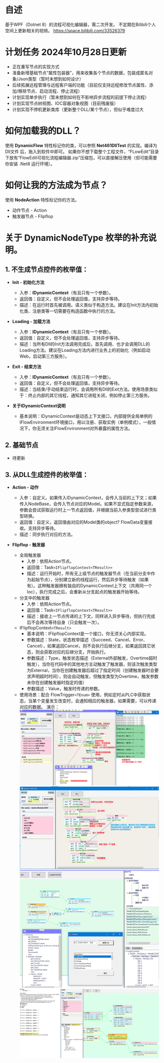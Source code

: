# 自述
基于WPF（Dotnet 8）的流程可视化编辑器，需二次开发。
不定期在Bilibili个人空间上更新相关的视频。
https://space.bilibili.com/33526379

# 计划任务 2024年10月28日更新
* 正在重写节点的实现方式
* 准备新增基础节点“属性包装器”，用来收集各个节点的数据，包装成匿名对象/Json类型（暂时未想到如何设计）
* 后续拓展远程管理与远程客户端的功能（目前仅支持远程修改节点属性、添加/移除节点、启动流程、停止流程）
* 计划实现单步执行（暂未想到如何在不影响异步流程的前提下停止流程）
* 计划实现节点树视图、IOC容器对象视图（目前残废版）
* 计划实现不停机更新类库（更新整个DLL/某个节点），但似乎难度过大


# 如何加载我的DLL？
使用 **DynamicFlow** 特性标记你的类，可以参照 **Net461DllTest** 的实现。编译为 Dll文件 后，拖入到软件中即可。
如果你不想下载整个工程文件，“FLowEdit”目录下放有“FlowEdit可视化流程编辑器.zip”压缩包，可以直接解压使用（但可能需要你安装 .Net8 运行环境）。

# 如何让我的方法成为节点？
使用 **NodeAction** 特性标记你的方法。
* 动作节点 - Action
* 触发器节点 - Flipflop

# 关于 DynamicNodeType 枚举的补充说明。

## 1. 不生成节点控件的枚举值：
  * **Init - 初始化方法**
    * 入参：**IDynamicContext**（有且只有一个参数）。
    * 返回值：自定义，但不会处理返回值，支持异步等待。
    * 描述：在运行时首先被调用。语义类似于构造方法。建议在Init方法内初始化类、注册类等一切需要在构造函数中执行的方法。

  * **Loading - 加载方法**
    * 入参：**IDynamicContext**（有且只有一个参数）。
    * 返回值：自定义，但不会处理返回值，支持异步等待。
    * 描述：当所有Dll的Init方法调用完成后，首先调用、也才会调用DLL的Loading方法。建议在Loading方法内进行业务上的初始化（例如启动Web，启动第三方服务）。

  * **Exit - 结束方法**
    * 入参：**IDynamicContext**（有且只有一个参数）。
    * 返回值：自定义，但不会处理返回值，支持异步等待。
    * 描述：当结束/手动结束运行时，会调用所有Dll的Exit方法。使用场景类似于：终止内部的其它线程，通知其它进程关闭，例如停止第三方服务。
  * **关于IDynamicContext说明**
    * 基本说明：IDynamicContext是动态上下文接口，内部提供全局单例的IFlowEnvironment环境接口，用以注册、获取实例（单例模式），一般情况下，你无须关注IFlowEnvironment对外暴露的属性方法。

## 2. 基础节点
 * 待更新

## 3. 从DLL生成控件的枚举值：
  * **Action - 动作**
    * 入参：自定义。如果传入IDynamicContext，会传入当前的上下文；如果传入NodeBase，会传入节点对应的Model。如果不显式指定参数来源，参数会尝试获取运行时上一节点返回值，并根据当前入参类型尝试进行类型转换。
    * 返回值：自定义，返回值由对应的Model类的object? FlowData变量接收。支持异步等待。
    * 描述：同步执行对应的方法。
    
  * **Flipflop - 触发器**
    * 全局触发器
      * 入参：依照Action节点。
      * 返回值：Task`<IFlipflopContext<TResult>>`
      * 描述：运行开始时，所有无上级节点的触发器节点（在当前分支中作为起始节点），分别建立新的线程运行，然后异步等待触发（如果有）。这种触发器拥有独自的DynamicContext上下文（共用同一个Ioc），执行完成之后，会重新从分支起点的触发器开始等待。
    * 分支中的触发器
        * 入参：依照Action节点。
        * 返回值：Task`<IFlipflopContext<TResult>>`
        * 描述：接收上一节点传递的上下文，同样进入异步等待，但执行完成后不会再次等待自身（只会触发一次）。
    * IFlipflopContext`<TResult>`
      * 基本说明：IFlipflopContext是一个接口，你无须关心内部实现。
      * 参数描述：State，状态枚举描述（Succeed、Cancel、Error、Cancel），如果返回Cancel，则不会执行后继分支，如果返回其它状态，则会获取对应的后继分支，开始执行。
      * 参数描述：Type，触发状态描述（External外部触发，Overtime超时触发），当你在代码中的其他地方主动触发了触发器，则该次触发类型为External，当你在创建触发器后超过了指定时间（创建触发器时会要求声明超时时间），则会自动触发，但触发类型为Overtime，触发参数未你在创建触发器时指定的值）
      * 参数描述：Value，触发时传递的参数。
    * 使用场景：配合 FlowTrigger`<TEnum>` 使用，例如定时从PLC中获取状态，当某个变量发生改变时，会通知相应的触发器，如果需要，可以传递对应的数据。
演示：
![image](https://github.com/fhhyyp/serein-flow/blob/cc5f8255135b96c6bb3669bc4aa8d8167a71c262/Image/%E6%BC%94%E7%A4%BA%20-%201.png)
![image](https://github.com/fhhyyp/serein-flow/blob/cc5f8255135b96c6bb3669bc4aa8d8167a71c262/Image/%E6%BC%94%E7%A4%BA%20-%202.png)
![image](https://github.com/fhhyyp/serein-flow/blob/8f17b786f3585cabfeef60d9ab871d43b69e5461/Image/%E6%BC%94%E7%A4%BA%20-%203.png)
![image](https://github.com/fhhyyp/serein-flow/blob/8f17b786f3585cabfeef60d9ab871d43b69e5461/Image/%E6%BC%94%E7%A4%BA%20-%204.png)